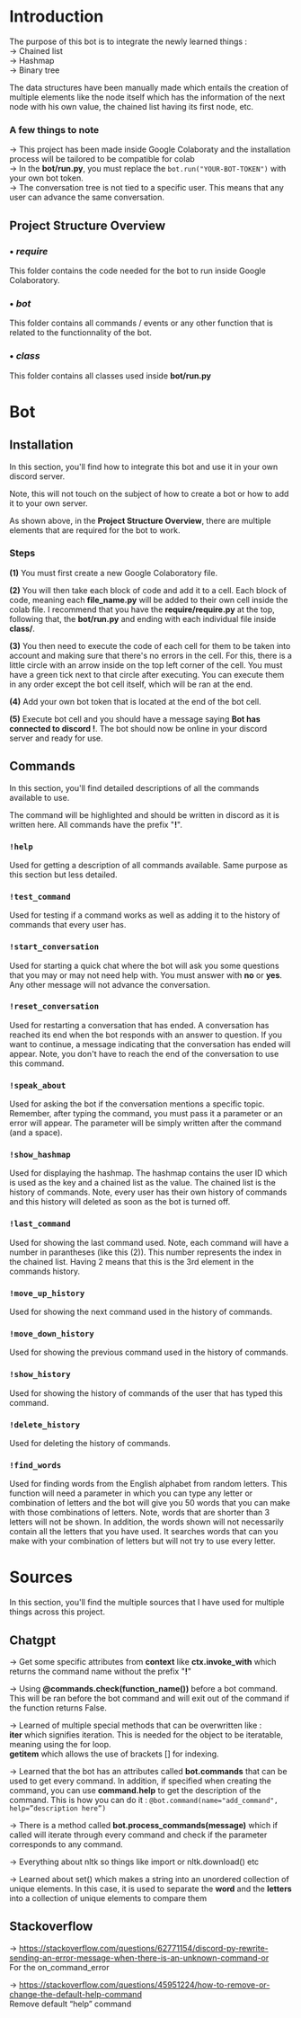 # Introduction

The purpose of this bot is to integrate the newly learned things : <br>
→ Chained list <br>
→ Hashmap <br>
→ Binary tree 

The data structures have been manually made which entails the creation of multiple elements like the node itself which has the information of the next node with his own value, the chained list having its first node, etc. <br>

### A few things to note
→ This project has been made inside Google Colaboraty and the installation process will be tailored to be compatible for colab <br>
→ In the **bot/run.py**, you must replace the ```bot.run("YOUR-BOT-TOKEN")``` with your own bot token. <br>
→ The conversation tree is not tied to a specific user. This means that any user can advance the same conversation.

## Project Structure Overview

### • *require*
This folder contains the code needed for the bot to run inside Google Colaboratory.

### • *bot*
This folder contains all commands / events or any other function that is related to the functionnality of the bot.

### • *class*
This folder contains all classes used inside **bot/run.py**

# Bot

## Installation
In this section, you'll find how to integrate this bot and use it in your own discord server. 

Note, this will not touch on the subject of how to create a bot or how to add it to your own server.

As shown above, in the **Project Structure Overview**, there are multiple elements that are required for the bot to work.

### Steps
**(1)** You must first create a new Google Colaboratory file.

**(2)** You will then take each block of code and add it to a cell. Each block of code, meaning each **file_name.py** will be added to their own cell inside the colab file. I recommend that you have the **require/require.py** at the top, following that, the **bot/run.py** and ending with each individual file inside **class/**.

**(3)** You then need to execute the code of each cell for them to be taken into account and making sure that there's no errors in the cell. For this, there is a little circle with an arrow inside on the top left corner of the cell. You must have a green tick next to that circle after executing. You can execute them in any order except the bot cell itself, which will be ran at the end.

**(4)** Add your own bot token that is located at the end of the bot cell.

**(5)** Execute bot cell and you should have a message saying **Bot has connected to discord !**. The bot should now be online in your discord server and ready for use.

## Commands

In this section, you'll find detailed descriptions of all the commands available to use. <br>

The command will be highlighted and should be written in discord as it is written here. All commands have the prefix "**!**". 

### ```!help```
Used for getting a description of all commands available. Same purpose as this section but less detailed.

### ```!test_command```
Used for testing if a command works as well as adding it to the history of commands that every user has.

### ```!start_conversation```
Used for starting a quick chat where the bot will ask you some questions that you may or may not need help with. You must answer with **no** or **yes**. Any other message will not advance the conversation.

### ```!reset_conversation```
Used for restarting a conversation that has ended. A conversation has reached its end when the bot responds with an answer to question. If you want to continue, a message indicating that the conversation has ended will appear. Note, you don't have to reach the end of the conversation to use this command.

### ```!speak_about```
Used for asking the bot if the conversation mentions a specific topic. Remember, after typing the command, you must pass it a parameter or an error will appear. The parameter will be simply written after the command (and a space).

### ```!show_hashmap```
Used for displaying the hashmap. The hashmap contains the user ID which is used as the key and a chained list as the value. The chained list is the history of commands. Note, every user has their own history of commands and this history will deleted as soon as the bot is turned off.

### ```!last_command```
Used for showing the last command used. Note, each command will have a number in parantheses (like this (2)). This number represents the index in the chained list. Having 2 means that this is the 3rd element in the commands history.

### ```!move_up_history```
Used for showing the next command used in the history of commands.

### ```!move_down_history```
Used for showing the previous command used in the history of commands.

### ```!show_history```
Used for showing the history of commands of the user that has typed this command.

### ```!delete_history```
Used for deleting the history of commands.

### ```!find_words```
Used for finding words from the English alphabet from random letters. This function will need a parameter in which you can type any letter or combination of letters and the bot will give you 50 words that you can make with those combinations of letters. Note, words that are shorter than 3 letters will not be shown. In addition, the words shown will not necessarily contain all the letters that you have used. It searches words that can you make with your combination of letters but will not try to use every letter.

# Sources

In this section, you'll find the multiple sources that I have used for multiple things across this project.

## Chatgpt
→ Get some specific attributes from **context** like **ctx.invoke_with** which returns the command name without the prefix "**!**"

→ Using **@commands.check(function_name())** before a bot command. This will be ran before the bot command and will exit out of the command if the function returns False.

→ Learned of multiple special methods that can be overwritten like : <br>
**__iter__** which signifies iteration. This is needed for the object to be iteratable, meaning using the for loop. <br>
**__getitem__** which allows the use of brackets [] for indexing.

→ Learned that the bot has an attributes called **bot.commands** that can be used to get every command. In addition, if specified when creating the command, you can use **command.help** to get the description of the command. This is how you can do it :
```@bot.command(name="add_command", help=”description here”)```

→ There is a method called **bot.process_commands(message)** which if called will iterate through every command and check if the parameter corresponds to any command.

→ Everything about nltk so things like import or nltk.download() etc

→ Learned about set() which makes a string into an unordered collection of unique elements. In this case, it is used to separate the **word** and the **letters** into a collection of unique elements to compare them

## Stackoverflow
→ https://stackoverflow.com/questions/62771154/discord-py-rewrite-sending-an-error-message-when-there-is-an-unknown-command-or <br>
For the on_command_error

→ https://stackoverflow.com/questions/45951224/how-to-remove-or-change-the-default-help-command <br>
Remove default “help” command





